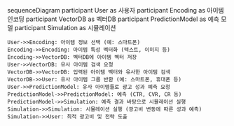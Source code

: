 sequenceDiagram
    participant User as 사용자
    participant Encoding as 아이템 인코딩
    participant VectorDB as 벡터DB
    participant PredictionModel as 예측 모델
    participant Simulation as 시뮬레이션

    User->>Encoding: 아이템 정보 선택 (예: 스마트폰)
    Encoding->>Encoding: 아이템 특성 벡터화 (텍스트, 이미지 등)
    Encoding->>VectorDB: 벡터DB에 아이템 벡터 저장
    User->>VectorDB: 유사 아이템 검색 요청
    VectorDB->>VectorDB: 입력된 아이템 벡터와 유사한 아이템 검색
    VectorDB->>User: 유사 아이템 그룹 반환 (예: 스마트폰, 휴대폰 등)
    User->>PredictionModel: 유사 아이템들로 광고 성과 예측 요청
    PredictionModel->>PredictionModel: 예측 (CTR, CVR, CR 등)
    PredictionModel->>Simulation: 예측 결과 바탕으로 시뮬레이션 실행
    Simulation->>Simulation: 시뮬레이션 실행 (광고비 변동에 따른 성과 예측)
    Simulation->>User: 최적 광고비 및 전략 도출
